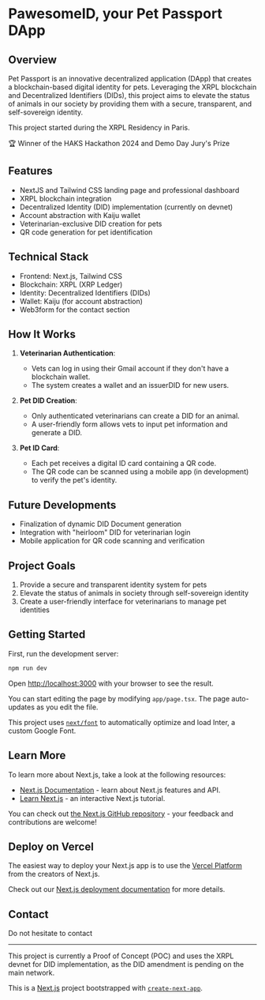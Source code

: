 # PawesomeID, your Pet Passport DApp

## Overview

Pet Passport is an innovative decentralized application (DApp) that creates a blockchain-based digital identity for pets. Leveraging the XRPL blockchain and Decentralized Identifiers (DIDs), this project aims to elevate the status of animals in our society by providing them with a secure, transparent, and self-sovereign identity.

This project started during the XRPL Residency in Paris.

🏆 Winner of the HAKS Hackathon 2024 and Demo Day Jury's Prize

## Features

- NextJS and Tailwind CSS landing page and professional dashboard
- XRPL blockchain integration
- Decentralized Identity (DID) implementation (currently on devnet)
- Account abstraction with Kaiju wallet
- Veterinarian-exclusive DID creation for pets
- QR code generation for pet identification

## Technical Stack

- Frontend: Next.js, Tailwind CSS
- Blockchain: XRPL (XRP Ledger)
- Identity: Decentralized Identifiers (DIDs)
- Wallet: Kaiju (for account abstraction)
- Web3form for the contact section

## How It Works

1. **Veterinarian Authentication**: 
   - Vets can log in using their Gmail account if they don't have a blockchain wallet.
   - The system creates a wallet and an issuerDID for new users.

2. **Pet DID Creation**:
   - Only authenticated veterinarians can create a DID for an animal.
   - A user-friendly form allows vets to input pet information and generate a DID.

3. **Pet ID Card**:
   - Each pet receives a digital ID card containing a QR code.
   - The QR code can be scanned using a mobile app (in development) to verify the pet's identity.

## Future Developments

- Finalization of dynamic DID Document generation
- Integration with "heirloom" DID for veterinarian login
- Mobile application for QR code scanning and verification

## Project Goals

1. Provide a secure and transparent identity system for pets
2. Elevate the status of animals in society through self-sovereign identity
3. Create a user-friendly interface for veterinarians to manage pet identities

## Getting Started

First, run the development server:

```bash
npm run dev
```

Open [http://localhost:3000](http://localhost:3000) with your browser to see the result.

You can start editing the page by modifying `app/page.tsx`. The page auto-updates as you edit the file.

This project uses [`next/font`](https://nextjs.org/docs/basic-features/font-optimization) to automatically optimize and load Inter, a custom Google Font.



## Learn More

To learn more about Next.js, take a look at the following resources:

- [Next.js Documentation](https://nextjs.org/docs) - learn about Next.js features and API.
- [Learn Next.js](https://nextjs.org/learn) - an interactive Next.js tutorial.

You can check out [the Next.js GitHub repository](https://github.com/vercel/next.js/) - your feedback and contributions are welcome!

## Deploy on Vercel

The easiest way to deploy your Next.js app is to use the [Vercel Platform](https://vercel.com/new?utm_medium=default-template&filter=next.js&utm_source=create-next-app&utm_campaign=create-next-app-readme) from the creators of Next.js.

Check out our [Next.js deployment documentation](https://nextjs.org/docs/deployment) for more details.


## Contact

Do not hesitate to contact 

---

This project is currently a Proof of Concept (POC) and uses the XRPL devnet for DID implementation, as the DID amendment is pending on the main network.


This is a [Next.js](https://nextjs.org/) project bootstrapped with [`create-next-app`](https://github.com/vercel/next.js/tree/canary/packages/create-next-app).

